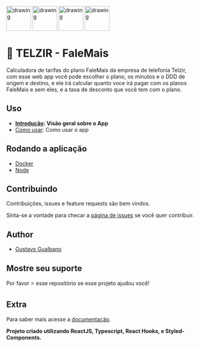 <p align="left">
  <img src="https://cdn4.iconfinder.com/data/icons/logos-3/600/React.js_logo-512.png" alt="drawing" width="65"/>
  <img src="https://raw.githubusercontent.com/remojansen/logo.ts/master/ts.png" alt="drawing" width="65" height="65"/>
  <img src="https://cdn-images-1.medium.com/max/2600/1*-Ijet6kVJqGgul6adezDLQ.png" alt="drawing" height="65"/>
  <img src="https://www.styled-components.com/static/atom.png" alt="drawing" width="65" height="65"/>
</p>

# 📱 TELZIR - FaleMais

Calculadora de tarifas do plano FaleMais da empresa de telefonia Telzir, com esse web app você pode escolher o plano, os minutos e o DDD de origem e destino, e ele irá calcular quanto voce irá pagar com os planos FaleMais e sem eles, e a taxa de desconto que você tem com o plano.

## Uso

- **[Introdução](https://falemais-docs.netlify.com/#/Introdução): Visão geral sobre o App**
- [Como usar](https://falemais-docs.netlify.com/#/Introdu%C3%A7%C3%A3o?id=section-como-usar): Como usar o app

## Rodando a aplicação

- [Docker](https://falemais-docs.netlify.com/#/Rodando%20a%20aplica%C3%A7%C3%A3o?id=section-docker)
- [Node](https://falemais-docs.netlify.com/#/Rodando%20a%20aplica%C3%A7%C3%A3o?id=section-node)

## Contribuindo

Contribuições, issues e feature requests são bem vindos.

Sinta-se a vontade para checar a [página de issues](https://github.com/gsgualbano/vuttr-react/issues) se você quer contribuir.

## Author

- [Gustavo Gualbano](https://github.com/gsgualbano)

## Mostre seu suporte

Por favor ⭐️ esse repositório se esse projeto ajudou você!

## Extra

Para saber mais acesse a [documentação](https://vuttr-docs.netlify.com/).

**Projeto criado utilizando ReactJS, Typescript, React Hooks, e Styled-Components.**
